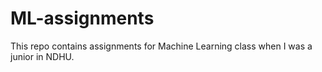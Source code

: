 # ML-assignments
This repo contains assignments for Machine Learning class when I was a junior in NDHU.
